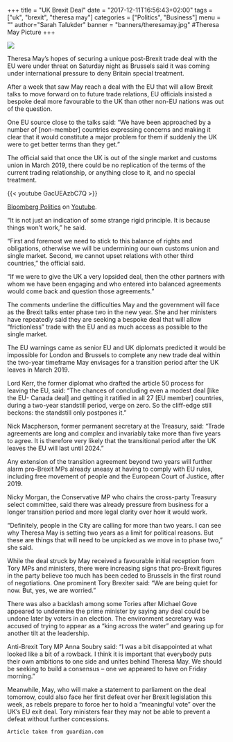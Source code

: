 +++
title = "UK Brexit Deal"
date = "2017-12-11T16:56:43+02:00"
tags = ["uk", "brexit", "theresa may"]
categories = ["Politics", "Business"]
menu = ""
author="Sarah Talukder"
banner = "banners/theresamay.jpg" #Theresa May Picture
+++

![](/banners/theresamay.jpg) 

Theresa May’s hopes of securing a unique post-Brexit trade deal with the EU were under threat on Saturday night as Brussels said it was coming under international pressure to deny Britain special treatment.

After a week that saw May reach a deal with the EU that will allow Brexit talks to move forward on to future trade relations, EU officials insisted a bespoke deal more favourable to the UK than other non-EU nations was out of the question.

One EU source close to the talks said: “We have been approached by a number of [non-member] countries expressing concerns and making it clear that it would constitute a major problem for them if suddenly the UK were to get better terms than they get.”

The official said that once the UK is out of the single market and customs union in March 2019, there could be no replication of the terms of the current trading relationship, or anything close to it, and no special treatment.

{{< youtube GacUEAzbC7Q >}}



[Bloomberg Politics](https://www.youtube.com/watch?v=GacUEAzbC7Q)  on [Youtube](https://www.youtube.com/watch?v=GacUEAzbC7Q).


“It is not just an indication of some strange rigid principle. It is because things won’t work,” he said.

“First and foremost we need to stick to this balance of rights and obligations, otherwise we will be undermining our own customs union and single market. Second, we cannot upset relations with other third countries,” the official said.

“If we were to give the UK a very lopsided deal, then the other partners with whom we have been engaging and who entered into balanced agreements would come back and question those agreements.”

The comments underline the difficulties May and the government will face as the Brexit talks enter phase two in the new year. She and her ministers have repeatedly said they are seeking a bespoke deal that will allow “frictionless” trade with the EU and as much access as possible to the single market.

The EU warnings came as senior EU and UK diplomats predicted it would be impossible for London and Brussels to complete any new trade deal within the two-year timeframe May envisages for a transition period after the UK leaves in March 2019.

Lord Kerr, the former diplomat who drafted the article 50 process for leaving the EU, said: “The chances of concluding even a modest deal [like the EU- Canada deal] and getting it ratified in all 27 [EU member] countries, during a two-year standstill period, verge on zero. So the cliff-edge still beckons: the standstill only postpones it.”

Nick Macpherson, former permanent secretary at the Treasury, said: “Trade agreements are long and complex and invariably take more than five years to agree. It is therefore very likely that the transitional period after the UK leaves the EU will last until 2024.”

Any extension of the transition agreement beyond two years will further alarm pro-Brexit MPs already uneasy at having to comply with EU rules, including free movement of people and the European Court of Justice, after 2019.


Nicky Morgan, the Conservative MP who chairs the cross-party Treasury select committee, said there was already pressure from business for a longer transition period and more legal clarity over how it would work.

“Definitely, people in the City are calling for more than two years. I can see why Theresa May is setting two years as a limit for political reasons. But these are things that will need to be unpicked as we move in to phase two,” she said.

While the deal struck by May received a favourable initial reception from Tory MPs and ministers, there were increasing signs that pro-Brexit figures in the party believe too much has been ceded to Brussels in the first round of negotiations. One prominent Tory Brexiter said: “We are being quiet for now. But, yes, we are worried.”


There was also a backlash among some Tories after Michael Gove appeared to undermine the prime minister by saying any deal could be undone later by voters in an election. The environment secretary was accused of trying to appear as a “king across the water” and gearing up for another tilt at the leadership.

Anti-Brexit Tory MP Anna Soubry said: “I was a bit disappointed at what looked like a bit of a rowback. I think it is important that everybody puts their own ambitions to one side and unites behind Theresa May. We should be seeking to build a consensus – one we appeared to have on Friday morning.”

Meanwhile, May, who will make a statement to parliament on the deal tomorrow, could also face her first defeat over her Brexit legislation this week, as rebels prepare to force her to hold a “meaningful vote” over the UK’s EU exit deal. Tory ministers fear they may not be able to prevent a defeat without further concessions.
```
Article taken from guardian.com
```

